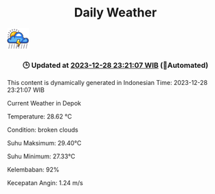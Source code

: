 # <h1 align=center>Daily Weather</h1> <img height=50 src=images/cloud.png>
<h3 align=center>🕒 Updated at <u>2023-12-28 23:21:07 WIB</u> (🤖Automated)</h3>


This content is dynamically generated in Indonesian Time: 2023-12-28 23:21:07 WIB


Current Weather in Depok

Temperature: 28.62 °C

Condition: broken clouds

Suhu Maksimum: 29.40°C

Suhu Minimum: 27.33°C

Kelembaban: 92%

Kecepatan Angin: 1.24 m/s

